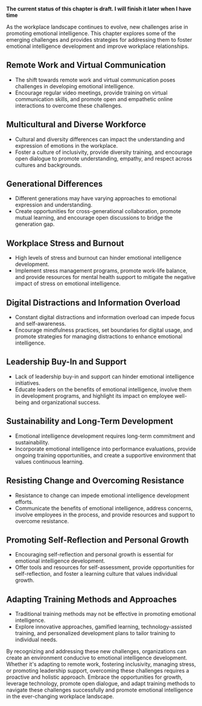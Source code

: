**The current status of this chapter is draft. I will finish it later when I have time**

As the workplace landscape continues to evolve, new challenges arise in promoting emotional intelligence. This chapter explores some of the emerging challenges and provides strategies for addressing them to foster emotional intelligence development and improve workplace relationships.

**Remote Work and Virtual Communication**
-----------------------------------------

* The shift towards remote work and virtual communication poses challenges in developing emotional intelligence.
* Encourage regular video meetings, provide training on virtual communication skills, and promote open and empathetic online interactions to overcome these challenges.

**Multicultural and Diverse Workforce**
---------------------------------------

* Cultural and diversity differences can impact the understanding and expression of emotions in the workplace.
* Foster a culture of inclusivity, provide diversity training, and encourage open dialogue to promote understanding, empathy, and respect across cultures and backgrounds.

**Generational Differences**
----------------------------

* Different generations may have varying approaches to emotional expression and understanding.
* Create opportunities for cross-generational collaboration, promote mutual learning, and encourage open discussions to bridge the generation gap.

**Workplace Stress and Burnout**
--------------------------------

* High levels of stress and burnout can hinder emotional intelligence development.
* Implement stress management programs, promote work-life balance, and provide resources for mental health support to mitigate the negative impact of stress on emotional intelligence.

**Digital Distractions and Information Overload**
-------------------------------------------------

* Constant digital distractions and information overload can impede focus and self-awareness.
* Encourage mindfulness practices, set boundaries for digital usage, and promote strategies for managing distractions to enhance emotional intelligence.

**Leadership Buy-In and Support**
---------------------------------

* Lack of leadership buy-in and support can hinder emotional intelligence initiatives.
* Educate leaders on the benefits of emotional intelligence, involve them in development programs, and highlight its impact on employee well-being and organizational success.

**Sustainability and Long-Term Development**
--------------------------------------------

* Emotional intelligence development requires long-term commitment and sustainability.
* Incorporate emotional intelligence into performance evaluations, provide ongoing training opportunities, and create a supportive environment that values continuous learning.

**Resisting Change and Overcoming Resistance**
----------------------------------------------

* Resistance to change can impede emotional intelligence development efforts.
* Communicate the benefits of emotional intelligence, address concerns, involve employees in the process, and provide resources and support to overcome resistance.

**Promoting Self-Reflection and Personal Growth**
-------------------------------------------------

* Encouraging self-reflection and personal growth is essential for emotional intelligence development.
* Offer tools and resources for self-assessment, provide opportunities for self-reflection, and foster a learning culture that values individual growth.

**Adapting Training Methods and Approaches**
--------------------------------------------

* Traditional training methods may not be effective in promoting emotional intelligence.
* Explore innovative approaches, gamified learning, technology-assisted training, and personalized development plans to tailor training to individual needs.

By recognizing and addressing these new challenges, organizations can create an environment conducive to emotional intelligence development. Whether it's adapting to remote work, fostering inclusivity, managing stress, or promoting leadership support, overcoming these challenges requires a proactive and holistic approach. Embrace the opportunities for growth, leverage technology, promote open dialogue, and adapt training methods to navigate these challenges successfully and promote emotional intelligence in the ever-changing workplace landscape.
